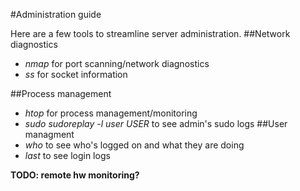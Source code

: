 #Administration guide

Here are a few tools to streamline server administration.
##Network diagnostics
 - _nmap_ for port scanning/network diagnostics
 - _ss_ for socket information

##Process management
 - _htop_ for process management/monitoring
 - _sudo sudoreplay -l user USER_ to see admin's sudo logs
##User managment
 - _who_ to see who's logged on and what they are doing
 - _last_ to see login logs

__TODO: remote hw monitoring?__
